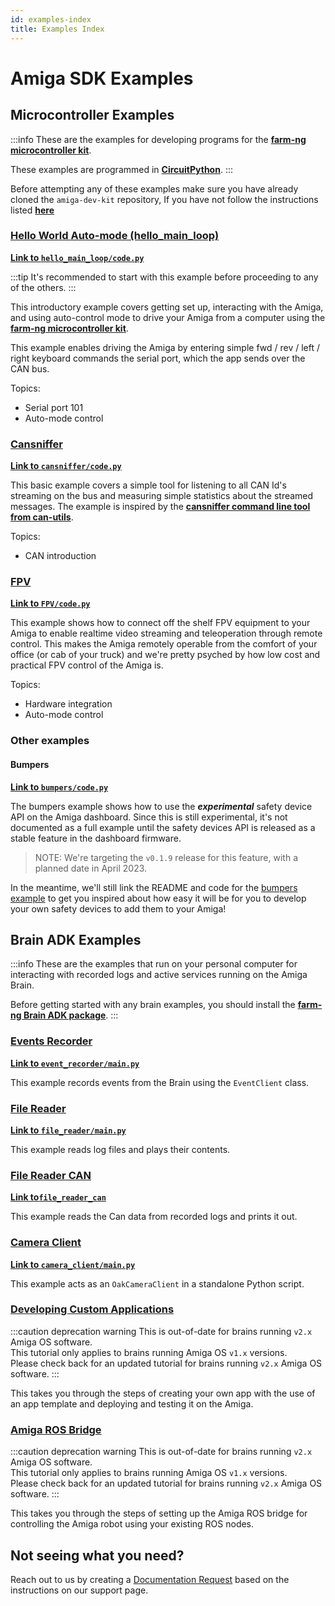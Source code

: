 ```yaml
---
id: examples-index
title: Examples Index
---
```


# Amiga SDK Examples

## Microcontroller Examples

:::info
These are the examples for developing programs for the
[**farm-ng microcontroller kit**](../mcu_kit/).

These examples are programmed in [**CircuitPython**](https://circuitpython.org/).
:::

Before attempting any of these examples make sure you have
already cloned the `amiga-dev-kit` repository, If you have not
follow the instructions listed
[**here**](/docs/contribute/website.mdx)

### [Hello World Auto-mode (hello_main_loop)](./hello_main_loop/)

[**Link to `hello_main_loop/code.py`**](https://github.com/farm-ng/amiga-dev-kit/blob/main/circuitpy/examples/hello_main_loop/code.py)

:::tip
It's recommended to start with this example before proceeding to
any of the others.
:::

This introductory example covers getting set up, interacting with
the Amiga, and
using auto-control mode to drive your Amiga from a computer
using the
[**farm-ng microcontroller kit**](https://farm-ng.com/products/microcontroller-kit).

This example enables driving the Amiga by entering simple fwd /
rev / left / right keyboard commands the serial port, which the
app sends over the CAN bus.

Topics:

- Serial port 101
- Auto-mode control

### [Cansniffer](./cansniffer/)

[**Link to `cansniffer/code.py`**](https://github.com/farm-ng/amiga-dev-kit/blob/main/circuitpy/examples/cansniffer/code.py)

This basic example covers a simple tool for listening to all CAN
Id's streaming on the bus
and measuring simple statistics about the streamed messages.
The example is inspired by the
[**cansniffer command line tool from can-utils**](https://manpages.debian.org/testing/can-utils/cansniffer.1.en.html).

Topics:

- CAN introduction

### [FPV](./FPV/)

[**Link to `FPV/code.py`**](https://github.com/farm-ng/amiga-dev-kit/blob/main/circuitpy/examples/FPV/code.py)

This example shows how to connect off the shelf FPV equipment to
your Amiga to enable realtime video streaming and teleoperation
through remote control.  This makes the Amiga remotely operable
from the comfort of your office (or cab of your truck) and we're
pretty psyched by how low cost and practical FPV control of the
Amiga is.

Topics:

- Hardware integration
- Auto-mode control

### Other examples

#### Bumpers

[**Link to `bumpers/code.py`**](https://github.com/farm-ng/amiga-dev-kit/blob/main/circuitpy/examples/bumpers/code.py)

The bumpers example shows how to use the ***experimental***
safety device API on the Amiga dashboard.
Since this is still experimental, it's not documented as a full
example until the safety devices API is released as a stable
feature
in the dashboard firmware.

> NOTE: We're targeting the `v0.1.9` release for this feature,
with a planned date in April 2023.

In the meantime, we'll still link the README and code for the
[bumpers example](https://github.com/farm-ng/amiga-dev-kit/blob/main/circuitpy/examples/bumpers)
to get you inspired about how easy it will be for you to develop
your own safety devices to add them to your Amiga!

## Brain ADK Examples

:::info
These are the examples that run on your personal computer for
interacting with recorded logs and active services running on the
Amiga Brain.

Before getting started with any brain examples, you should
install the
[**farm-ng Brain ADK package**](/docs/brain/brain-install).
:::

### [Events Recorder](/docs/examples/events_recorder/README.md)

[**Link to `event_recorder/main.py`**](https://github.com/farm-ng/farm-ng-amiga/blob/main/py/examples/event_recorder/main.py)

This example records events from the Brain using the `EventClient` class.

### [File Reader](/docs/examples/file_reader/README.md)

[**Link to `file_reader/main.py`**](https://github.com/farm-ng/farm-ng-amiga/tree/main/py/examples/file_reader/main.py)

This example reads log files and plays their contents.

### [File Reader CAN](/docs/examples/file_reader_can/README.md)

[**Link to`file_reader_can`**](https://github.com/farm-ng/farm-ng-amiga/tree/main/py/examples/file_reader_can)

This example reads the Can data from recorded logs and prints it
out.

### [Camera Client](./camera_client/README.md)

[**Link to `camera_client/main.py`**](https://github.com/farm-ng/farm-ng-amiga/blob/main/py/examples/camera_client/main.py)

This example acts as an `OakCameraClient` in a standalone Python
script.

### [Developing Custom Applications](/docs/brain/custom-applications.mdx)

:::caution deprecation warning
This is out-of-date for brains running `v2.x` Amiga OS software.<br/>
This tutorial only applies to brains running Amiga OS `v1.x` versions.<br/>
Please check back for an updated tutorial for brains running `v2.x` Amiga OS software.
:::

This takes you through the steps of creating your own app with
the use of an app template and deploying and testing it on the
Amiga.

### [Amiga ROS Bridge](/docs/brain/ros-bridge.md)

:::caution deprecation warning
This is out-of-date for brains running `v2.x` Amiga OS software.<br/>
This tutorial only applies to brains running Amiga OS `v1.x` versions.<br/>
Please check back for an updated tutorial for brains running `v2.x` Amiga OS software.
:::

This takes you through the steps of setting up the Amiga ROS bridge
for controlling the Amiga robot using your existing ROS nodes.

## Not seeing what you need?

Reach out to us by creating a [Documentation Request](/docs/support/#documentation-request)
based on the instructions on our support page.
